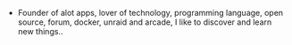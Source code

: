 - Founder of alot apps, lover of technology, programming language, open source, forum, docker, unraid and arcade, I like to discover and learn new things..
  <br>







































































































































